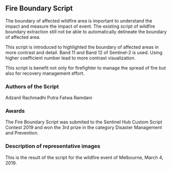 ## Fire Boundary Script

The boundary of affected wildfire area is important to understand the impact and measure the impact of event. The existing script of wildfire boundary extraction still not be able to automatically delineate the boundary of affected area.

This script is introduced to highlighted the boundary of affected areas in more contrast and detail. Band 11 and Band 12 of Sentinel-2 is used. Using higher coefficient number lead to more contrast visualization.

This script is benefit not only for firefighter to manage the spread of fire but also for recovery management effort.

### Authors of the Script

Adzanil Rachmadhi Putra
Fatwa Ramdani

### Awards

The Fire Boundary Script was submited to the Sentinel Hub Custom Script Contest 2019 and won the 3rd prize in the category Disaster Management and Prevention.

### Description of representative images

This is the result of the script for the wildfire event of Melbourne, March 4, 2019.